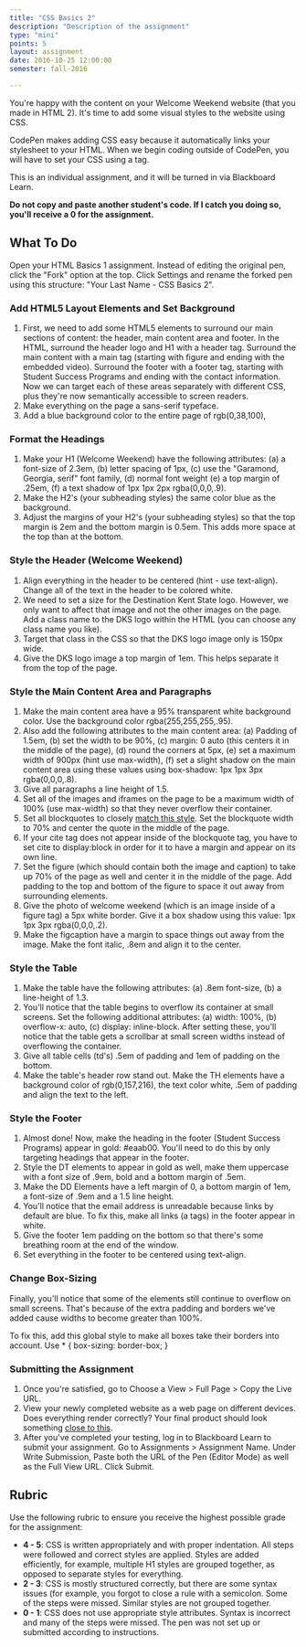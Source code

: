 ```yaml
---
title: "CSS Basics 2"
description: "Description of the assignment"
type: "mini"
points: 5
layout: assignment
date: 2016-10-25 12:00:00
semester: fall-2016

---
```


You're happy with the content on your Welcome Weekend website (that you made in HTML 2).  It's time to add some visual styles to the website using CSS.

CodePen makes adding CSS easy because it automatically links your stylesheet to your HTML.  When we begin coding outside of CodePen, you will have to set your CSS using a <link> tag.

This is an individual assignment, and it will be turned in via Blackboard Learn.  

**Do not copy and paste another student's code.  If I catch you doing so, you'll receive a 0 for the assignment.**

## What To Do

Open your HTML Basics 1 assignment.  Instead of editing the original pen, click the "Fork" option at the top.  Click Settings and rename the forked pen using this structure: "Your Last Name - CSS Basics 2".

### Add HTML5 Layout Elements and Set Background

1. First, we need to add some HTML5 elements to surround our main sections of content: the header, main content area and footer.  In the HTML, surround the header logo and H1 with a header tag.  Surround the main content with a main tag (starting with figure and ending with the embedded video).  Surround the footer with a footer tag, starting with Student Success Programs and ending with the contact information.  Now we can target each of these areas separately with different CSS, plus they're now semantically accessible to screen readers.
2.  Make everything on the page a sans-serif typeface.  
3.  Add a blue background color to the entire page of rgb(0,38,100),

### Format the Headings

1.  Make your H1 (Welcome Weekend) have the following attributes: (a) a font-size of 2.3em, (b) letter spacing of 1px, (c) use the "Garamond, Georgia, serif" font family, (d) normal font weight (e) a top margin of .25em, (f) a text shadow of 1px 1px 2px rgba(0,0,0,.9).
2. Make the H2's (your subheading styles) the same color blue as the background.  
3. Adjust the margins of your H2's (your subheading styles) so that the top margin is 2em and the bottom margin is 0.5em.  This adds more space at the top than at the bottom.

### Style the Header (Welcome Weekend)

1. Align everything in the header to be centered (hint - use text-align).  Change all of the text in the header to be colored white.
2. We need to set a size for the Destination Kent State logo.  However, we only want to affect that image and not the other images on the page.  Add a class name to the DKS logo within the HTML (you can choose any class name you like).
3.  Target that class in the CSS so that the DKS logo image only is 150px wide.
4.  Give the DKS logo image a top margin of 1em.  This helps separate it from the top of the page.

### Style the Main Content Area and Paragraphs

1. Make the main content area have a 95% transparent white background color.  Use the background color rgba(255,255,255,.95).  
2.  Also add the following attributes to the main content area: (a) Padding of 1.5em, (b) set the width to be 90%, (c) margin: 0 auto (this centers it in the middle of the page), (d) round the corners at 5px, (e) set a maximum width of 900px (hint use max-width), (f) set a slight shadow on the main content area using these values using box-shadow: 1px 1px 3px rgba(0,0,0,.8).
3.  Give all paragraphs a line height of 1.5.
4. Set all of the images and iframes on the page to be a maximum width of 100% (use max-width) so that they never overflow their container.
5. Set all blockquotes to closely [match this style](/img/quote.png).  Set the blockquote width to 70% and center the quote in the middle of the page.
6. If your cite tag does not appear inside of the blockquote tag, you have to set cite to display:block in order for it to have a margin and appear on its own line.
7. Set the figure (which should contain both the image and caption) to take up 70% of the page as well and center it in the middle of the page.  Add padding to the top and bottom of the figure to space it out away from surrounding elements.
8. Give the photo of welcome weekend (which is an image inside of a figure tag) a 5px white border.  Give it a box shadow using this value: 1px 1px 3px rgba(0,0,0,.2).
9. Make the figcaption have a margin to space things out away from the image.  Make the font italic, .8em and align it to the center.

### Style the Table

1. Make the table have the following attributes: (a) .8em font-size, (b) a line-height of 1.3.  
2.  You'll notice that the table begins to overflow its container at small screens.  Set the following additional attributes: (a) width: 100%, (b) overflow-x: auto, (c) display: inline-block.  After setting these, you'll notice that the table gets a scrollbar at small screen widths instead of overflowing the container.
3. Give all table cells (td's) .5em of padding and 1em of padding on the bottom.
4. Make the table's header row stand out.  Make the TH elements have a background color of rgb(0,157,216), the text color white, .5em of padding and align the text to the left.

### Style the Footer

1. Almost done!  Now, make the heading in the footer (Student Success Programs) appear in gold: #eaab00.  You'll need to do this by only targeting headings that appear in the footer.
2. Style the DT elements to appear in gold as well, make them uppercase with a font size of .9em, bold and a bottom margin of .5em.
3.  Make the DD Elements have a left margin of 0, a bottom margin of 1em, a font-size of .9em and a 1.5 line height.
4. You'll notice that the email address is unreadable because links by default are blue.  To fix this, make all links (a tags) in the footer appear in white.
5. Give the footer 1em padding on the bottom so that there's some breathing room at the end of the window.
6.  Set everything in the footer to be centered using text-align.

### Change Box-Sizing

Finally, you'll notice that some of the elements still continue to overflow on small screens.  That's because of the extra padding and borders we've added cause widths to become greater than 100%.  

To fix this, add this global style to make all boxes take their borders into account.  Use * { box-sizing: border-box; }

### Submitting the Assignment

1. Once you're satisfied, go to Choose a View > Full Page > Copy the Live URL.
2. View your newly completed website as a web page on different devices.  Does everything render correctly?  Your final product should look something [close to this](/img/css2-assignment-screenshot.png).
3. After you've completed your testing, log in to Blackboard Learn to submit your assignment.  Go to Assignments > Assignment Name.  Under Write Submission, Paste both the URL of the Pen (Editor Mode) as well as the Full View  URL.  Click Submit.

## Rubric

Use the following rubric to ensure you receive the highest possible grade for the assignment:

* **4 - 5**: CSS is written appropriately and with proper indentation.  All steps were followed and correct styles are applied.  Styles are added efficiently, for example, multiple H1 styles are grouped together, as opposed to separate styles for everything.  
* **2 - 3**: CSS is mostly structured correctly, but there are some syntax issues (for example, you forgot to close a rule with a semicolon.  Some of the steps were missed.  Similar styles are not grouped together.
* **0 - 1**: CSS does not use appropriate style attributes.  Syntax is incorrect and many of the steps were missed. The pen was not set up or submitted according to instructions.
